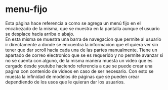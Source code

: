 # menu-fijo
Esta página hace referencia a como se agrega un menú fijo en el encabezado de la misma, que se muestra en la pantalla aunque el usuario se desplace hacia 
arriba o abajo.  
En esta misma se muestra una barra de navegacion que permite al usuario ir directamente a donde se encuentra la informacion que el quiera ver sin tener que
dar scroll hacia cada una de las partes manualmente. Tiene un apartado de correo electronico que se es requerido y no permite avanzar si no se cuenta con 
alguno, de la misma manera muesta un video que es cargado desde youtube haciendo referencia a que se puede crear una pagina con contenido de videos en caso
de ser necesario. Con esto se muesta la infinidad de modelos de páginas que se pueden crear dependiendo de los usos que le quieran dar los usuarios.
